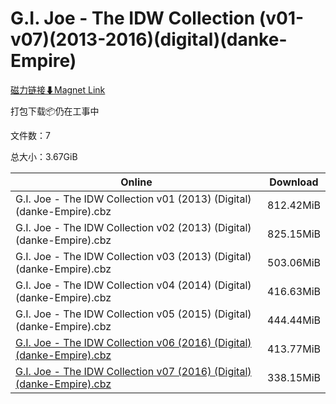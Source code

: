 # G.I. Joe - The IDW Collection (v01-v07)(2013-2016)(digital)(danke-Empire)

[磁力链接⬇Magnet Link](magnet:?xt=urn:btih:d8a2613bc57f7df1a8b3d0293fda8fa2a6a95059&dn=G.I.%20Joe%20-%20The%20IDW%20Collection%20%28v01-v07%29%282013-2016%29%28digital%29%28danke-Empire%29)

打包下载📦仍在工事中

文件数：7

总大小：3.67GiB

Online | Download
--- | ---
G.I. Joe - The IDW Collection v01 (2013) (Digital) (danke-Empire).cbz | 812.42MiB
G.I. Joe - The IDW Collection v02 (2013) (Digital) (danke-Empire).cbz | 825.15MiB
G.I. Joe - The IDW Collection v03 (2013) (Digital) (danke-Empire).cbz | 503.06MiB
G.I. Joe - The IDW Collection v04 (2014) (Digital) (danke-Empire).cbz | 416.63MiB
G.I. Joe - The IDW Collection v05 (2015) (Digital) (danke-Empire).cbz | 444.44MiB
[G.I. Joe - The IDW Collection v06 (2016) (Digital) (danke-Empire).cbz](https://github.com/alicewish/markdown/blob/master/comic/G-I-Joe-IDW-Collection-v06-2016-Digital-danke-Empire-cbz.md) | 413.77MiB
[G.I. Joe - The IDW Collection v07 (2016) (Digital) (danke-Empire).cbz](https://github.com/alicewish/markdown/blob/master/comic/G-I-Joe-IDW-Collection-v07-2016-Digital-danke-Empire-cbz.md) | 338.15MiB